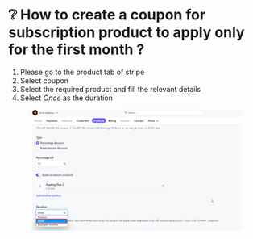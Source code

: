 # ❔ How to create a coupon for subscription product to apply only for the first month ?

1. Please go to the product tab of stripe
2. Select coupon
3. Select the required product and fill the relevant details
4. Select _Once_ as the duration

<figure><img src="../.gitbook/assets/2023-03-03 11_51_46-Dashboard – Torch Software – Stripe.png" alt=""><figcaption></figcaption></figure>
